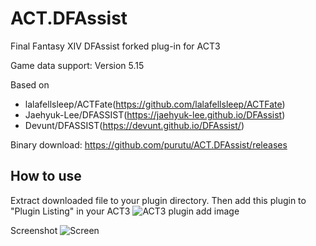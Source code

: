 # ACT.DFAssist

Final Fantasy XIV DFAssist forked plug-in for ACT3

Game data support: Version 5.15

Based on 
* lalafellsleep/ACTFate(https://github.com/lalafellsleep/ACTFate)
* Jaehyuk-Lee/DFASSIST(https://jaehyuk-lee.github.io/DFAssist)
* Devunt/DFASSIST(https://devunt.github.io/DFAssist/) 

Binary download: https://github.com/purutu/ACT.DFAssist/releases


## How to use
Extract downloaded file to your plugin directory. Then add this plugin to "Plugin Listing" in your ACT3
![ACT3 plugin add image](https://user-images.githubusercontent.com/47320226/52210588-db581b00-28ca-11e9-8c60-4d4d1fc21fa4.png)

Screenshot
![Screen](https://github.com/purutu/ACT.DFAssist/blob/master/doc/screen-1.png)
